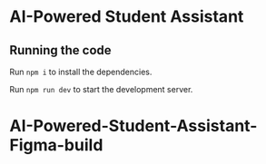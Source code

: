 
  # AI-Powered Student Assistant


  ## Running the code

  Run `npm i` to install the dependencies.

  Run `npm run dev` to start the development server.
  # AI-Powered-Student-Assistant-Figma-build
